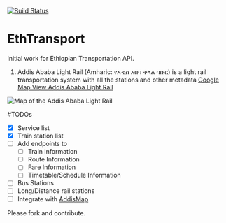 [![Build Status](https://travis-ci.com/etmdb/EthTransport.svg?token=qSRDtBo4pyPsXgVaW65T&branch=master)](https://travis-ci.com/etmdb/EthTransport.svg?branch=master)

# EthTransport

Initial work for Ethiopian Transportation API. 
1. Addis Ababa Light Rail (Amharic: የአዲስ አበባ ቀላል ባቡር) is a light rail transportation system with all the stations and other metadata 
[Google Map View Addis Ababa Light Rail](https://addis.page.link/lightrail)

![Map of the Addis Ababa Light Rail](https://github.com/etmdb/EthTransport/blob/master/gallery/Map_of_the_Addis_Ababa_Light_Rail.png)

#TODOs

- [x] Service list
- [x] Train station list
- [ ] Add endpoints to
   - [ ] Train Information
   - [ ] Route Information
   - [ ] Fare Information
   - [ ] Timetable/Schedule Information
- [ ] Bus Stations
- [ ] Long/Distance rail stations
- [ ] Integrate with [AddisMap](http://www.addismap.com/)

Please fork and contribute. 

